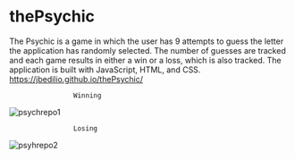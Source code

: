 # thePsychic
The Psychic is a game in which the user has 9 attempts to guess the letter the application has randomly selected.  The number of guesses are tracked and each game results in either a win or a loss, which is also tracked.  The application is built with JavaScript, HTML, and CSS.  https://jbedilio.github.io/thePsychic/

                    Winning
![psychrepo1](https://user-images.githubusercontent.com/28810487/32125521-59cccb0c-bb3a-11e7-8503-795c0bb62934.gif)

                    Losing
![psyhrepo2](https://user-images.githubusercontent.com/28810487/32125523-5bc62020-bb3a-11e7-9bba-4e056e5f8219.gif)
